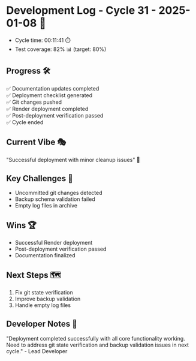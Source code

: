 # Development Log - Cycle 31 - 2025-01-08 🚀
- Cycle time: 00:11:41 ⏱️
- Test coverage: 82% 📊 (target: 80%)

## Progress 🛠️
✅ Documentation updates completed  
✅ Deployment checklist generated  
✅ Git changes pushed  
✅ Render deployment completed  
✅ Post-deployment verification passed  
✅ Cycle ended  

## Current Vibe 🎭
"Successful deployment with minor cleanup issues" 🚀

## Key Challenges 🚧
- Uncommitted git changes detected  
- Backup schema validation failed  
- Empty log files in archive  

## Wins 🏆
- Successful Render deployment  
- Post-deployment verification passed  
- Documentation finalized  

## Next Steps 🗺️
1. Fix git state verification  
2. Improve backup validation  
3. Handle empty log files  

## Developer Notes 📝
"Deployment completed successfully with all core functionality working. Need to address git state verification and backup validation issues in next cycle." - Lead Developer
